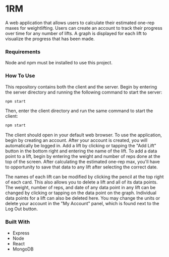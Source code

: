 # 1RM
A web application that allows users to calculate their estimated one-rep maxes for weightlifting. Users can create an account to track their progress over time for any number of lifts. A graph is displayed for each lift to visualize the progress that has been made.

<h3>Requirements</h3>
Node and npm must be installed to use this project.

<h3>How To Use</h3>
This repository contains both the client and the server. Begin by entering the server directory and running the following command to start the server:

```bash
npm start
```

Then, enter the client directory and run the same command to start the client:

```bash
npm start
```

The client should open in your default web browser. To use the application, begin by creating an account. After your account is created, you will automatically be logged in. Add a lift by clicking or tapping the "Add Lift" button in the bottom right and entering the name of the lift. To add a data point to a lift, begin by entering the weight and number of reps done at the top of the screen. After calculating the estimated one-rep max, you'll have to opportunity to save that data to any lift after selecting the correct date.

The names of each lift can be modified by clicking the pencil at the top right of each card. This also allows you to delete a lift and all of its data points. The weight, number of reps, and date of any data point in any lift can be changed by clicking or tapping on the data point on the graph. Individual data points for a lift can also be deleted here. You may change the units or delete your account in the "My Account" panel, which is found next to the Log Out button.

<h3>Built With</h3>

- Express
- Node
- React
- MongoDB
